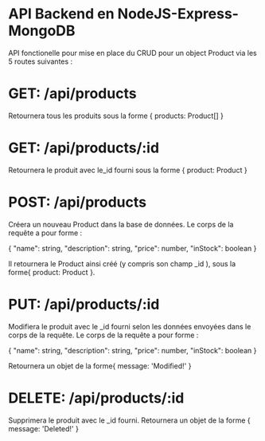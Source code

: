 # API Backend en NodeJS-Express-MongoDB

API fonctionelle pour mise en place du CRUD pour un object Product via les 5 routes suivantes :

# GET: /api/products
Retournera tous les produits sous la forme { products: Product[] }

# GET: /api/products/:id
Retournera le produit avec le_id fourni sous la forme { product: Product }

# POST: /api/products
Créera un nouveau Product dans la base de données.
Le corps de la requête a pour forme :

{
    "name": string,
    "description": string,
    "price": number,
    "inStock": boolean
}

Il retournera le Product ainsi créé (y compris son champ _id ), sous la forme{ product: Product }.

# PUT: /api/products/:id
Modifiera le produit avec le _id fourni selon les données envoyées dans le corps de la requête.
Le corps de la requête a pour forme :

{
    "name": string,
    "description": string,
    "price": number,
    "inStock": boolean
}

Retournera un objet de la forme{ message: 'Modified!' }

# DELETE: /api/products/:id
Supprimera le produit avec le _id fourni.
Retournera un objet de la forme { message: 'Deleted!' }

